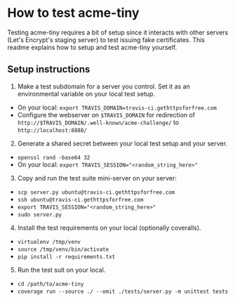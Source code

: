 # How to test acme-tiny

Testing acme-tiny requires a bit of setup since it interacts with other servers
(Let's Encrypt's staging server) to test issuing fake certificates. This readme
explains how to setup and test acme-tiny yourself.

## Setup instructions

1. Make a test subdomain for a server you control. Set it as an environmental
variable on your local test setup.
  * On your local: `export TRAVIS_DOMAIN=travis-ci.gethttpsforfree.com`
  * Configure the webserver on `$TRAVIS_DOMAIN` for redirection of
    `http://$TRAVIS_DOMAIN/.well-known/acme-challenge/` to
    `http://localhost:8888/`
2. Generate a shared secret between your local test setup and your server.
  * `openssl rand -base64 32`
  * On your local: `export TRAVIS_SESSION="<random_string_here>"`
3. Copy and run the test suite mini-server on your server:
  * `scp server.py ubuntu@travis-ci.gethttpsforfree.com`
  * `ssh ubuntu@travis-ci.gethttpsforfree.com`
  * `export TRAVIS_SESSION="<random_string_here>"`
  * `sudo server.py`
4. Install the test requirements on your local (optionally coveralls).
  * `virtualenv /tmp/venv`
  * `source /tmp/venv/bin/activate`
  * `pip install -r requirements.txt`
5. Run the test suit on your local.
  * `cd /path/to/acme-tiny`
  * `coverage run --source ./ --omit ./tests/server.py -m unittest tests`
